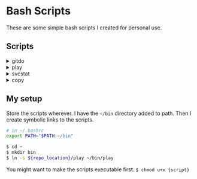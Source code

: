 # Bash Scripts

These are some simple bash scripts I created for personal use.

## Scripts

<details>
<summary>gitdo</summary>

Usage: `gitdo [options] <commit message>`

A wrapper for frequently used git commands. When run, it shows the results of `git status` and adds, commits, and pushes automatically. Default behaviour can be customized. See `gitdo -h` for in-depth help.

Example:
```bash
# Add and commit all changes
$ gitdo "Commit message here"
# Add and commit without asking for confirmation (a stands for auto)
$ gitdo -a "Commit message here"
# Add, commit, and push without asking for confirmation
$ gitdo -pa "Commit message here"
# Add, commit, and push to 'upstream' without confirmation
$ gitdo -par upstream "Commit message here"
```

</details>

<details>
<summary>play</summary>

Usage: `play [keyword]`

When invoked, the script checks the music directory and tries to find a playlist (.xspf extension) and opens it in vlc. If no playlist is found it checks the Albums folder and finds any album with the given keyword and play those in vlc. If no albums are found, it searches the whole music directory, including song/artist names and adds everything that contains the keyword and plays it in vlc.

The root music directory should be set as an environment variable PLAYLIST_ROOT.
`export PLAYLIST_ROOT="/path/to/music"`
</details>

<details>
<summary>svcstat</summary>

Usage: `svcstat [stopall]`

Helps to monitor the status of services, specially when you start/stop them frequently. The services checked by the script are in an array, where you can add new services or remove them easily. When invoked with root permissions and the parameter 'stopall' (i.e `$ svcstat stopall`) all services in the array will be stopped.
</details>

<details>
<summary>copy</summary>

Usage: `copy (source) (destination)`

It just calls rsync. I use this when I want to copy something and see progress as well. As of now, this could have been done easier with an alias.
</details>

## My setup
Store the scripts wherever. I have the `~/bin` directory added to path. Then I create symbolic links to the scripts.

```bash
# in ~/.bashrc
export PATH="$PATH:~/bin"

$ cd ~
$ mkdir bin
$ ln -s ${repo_location}/play ~/bin/play
```
You might want to make the scripts executable first.
`$ chmod u+x {script}`

